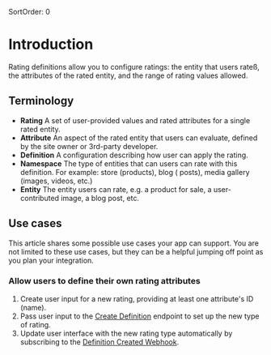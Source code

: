 SortOrder: 0
# Introduction

Rating definitions allow you to configure ratings: the entity that users rateß, the attributes of the rated entity, and
the range of rating values allowed.

## Terminology

* **Rating** A set of user-provided values and rated attributes for a single rated entity.
* **Attribute** An aspect of the rated entity that users can evaluate, defined by the site owner or 3rd-party developer.
* **Definition** A configuration describing how user can apply the rating.
* **Namespace** The type of entities that can users can rate with this definition. For example: store (products), blog (
  posts), media gallery (images, videos, etc.)
* **Entity** The entity users can rate, e.g. a product for sale, a user-contributed image, a blog post, etc.

## Use cases

This article shares some possible use cases your app can support. You are not limited to these use cases, but they can
be a helpful jumping off point as you plan your integration.

### Allow users to define their own rating attributes

1. Create user input for a new rating, providing at least one attribute's ID (name).
2. Pass user input to the [Create Definition](https://dev.wix.com/api/rest/drafts/rating-definitions/create-definition)
   endpoint to set up the new type of rating.
3. Update user interface with the new rating type automatically by subscribing to
   the [Definition Created Webhook](https://dev.wix.com/api/rest/drafts/rating-definitions/definition-created-webhook).

